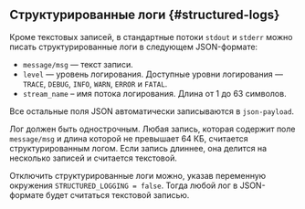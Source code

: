 ## Структурированные логи {#structured-logs}

Кроме текстовых записей, в стандартные потоки `stdout` и `stderr` можно писать структурированные логи в следующем JSON-формате:

* `message/msg` — текст записи.
* `level` — уровень логирования. Доступные уровни логирования — `TRACE`, `DEBUG`, `INFO`, `WARN`, `ERROR` и `FATAL`.
* `stream_name` – имя потока логирования. Длина от 1 до 63 символов.

Все остальные поля JSON автоматически записываются в `json-payload`.

Лог должен быть однострочным. Любая запись, которая содержит поле `message/msg` и длина которой не превышает 64 КБ, считается структурированным логом. Если запись длиннее, она делится на несколько записей и считается текстовой.

Отключить структурированные логи можно, указав переменную окружения `STRUCTURED_LOGGING = false`. Тогда любой лог в JSON-формате будет считаться текстовой записью.